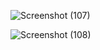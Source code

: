 ![Screenshot (107)](https://user-images.githubusercontent.com/71118230/152842531-42046e38-bea0-494d-9e5d-a2aa15af1df8.png)


![Screenshot (108)](https://user-images.githubusercontent.com/71118230/152842540-20482984-7473-4444-af17-13ba82008634.png)
